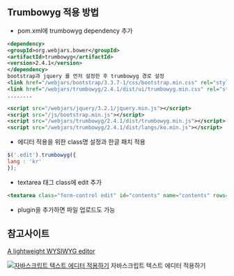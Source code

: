 ## Trumbowyg 적용 방법
- pom.xml에 trumbowyg dependency 추가
```xml
<dependency>
<groupId>org.webjars.bower</groupId>
<artifactId>trumbowyg</artifactId>
<version>2.4.1</version>
</dependency>
bootstrap과 jquery 를 먼저 설정한 후 trumbowyg 경로 설정
<link href="/webjars/bootstrap/3.3.7-1/css/bootstrap.min.css" rel="stylesheet">
<link href="/webjars/trumbowyg/2.4.1/dist/ui/trumbowyg.min.css" rel="stylesheet">
........

<script src="/webjars/jquery/3.2.1/jquery.min.js"></script>
<script src="/js/bootstrap.min.js"></script>
<script src="/webjars/trumbowyg/2.4.1/dist/trumbowyg.min.js"></script>
<script src="/webjars/trumbowyg/2.4.1/dist/langs/ko.min.js"></script>
```
- 에디터 적용을 위한 class명 설정과 한글 패치 적용
```javascript
$('.edit').trumbowyg({
lang : 'kr'
});
```
- textarea 태그 class에 edit 추가
```html
<textarea class="form-control edit" id="contents" name="contents" rows="5"></textarea>
```
- plugin을 추가하면 파일 업로드도 가능


## 참고사이트
[A lightweight WYSIWYG editor](https://alex-d.github.io/Trumbowyg/)

[![자바스크립트 텍스트 에디터 적용하기](http://img.youtube.com/vi/oOFNh0KM7kU/0.jpg)](https://www.youtube.com/watch?v=oOFNh0KM7kU?t=0s) 자바스크립트 텍스트 에디터 적용하기